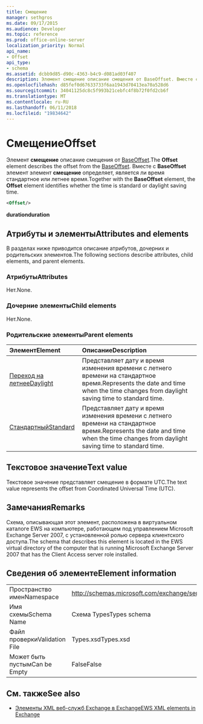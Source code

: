 ```yaml
---
title: Смещение
manager: sethgros
ms.date: 09/17/2015
ms.audience: Developer
ms.topic: reference
ms.prod: office-online-server
localization_priority: Normal
api_name:
- Offset
api_type:
- schema
ms.assetid: dcbb9d85-d90c-4363-b4c9-d081ad03f407
description: Элемент смещение описание смещения от BaseOffset. Вместе с BaseOffset элемент элемент смещение определяет, является ли время стандартное или летнее время.
ms.openlocfilehash: d85fef0d67633733f6aa1943d70413ea70a528d6
ms.sourcegitcommit: 34041125dc8c5f993b21cebfc4f8b72f0fd2cb6f
ms.translationtype: MT
ms.contentlocale: ru-RU
ms.lasthandoff: 06/11/2018
ms.locfileid: "19834642"
---
```

# <a name="offset"></a><span data-ttu-id="b9c1e-104">Смещение</span><span class="sxs-lookup"><span data-stu-id="b9c1e-104">Offset</span></span>

<span data-ttu-id="b9c1e-105">Элемент **смещение** описание смещения от [BaseOffset](baseoffset.md).</span><span class="sxs-lookup"><span data-stu-id="b9c1e-105">The **Offset** element describes the offset from the [BaseOffset](baseoffset.md).</span></span> <span data-ttu-id="b9c1e-106">Вместе с **BaseOffset** элемент элемент **смещение** определяет, является ли время стандартное или летнее время.</span><span class="sxs-lookup"><span data-stu-id="b9c1e-106">Together with the **BaseOffset** element, the **Offset** element identifies whether the time is standard or daylight saving time.</span></span> 
  
```xml
<Offset/>
```

 <span data-ttu-id="b9c1e-107">**duration**</span><span class="sxs-lookup"><span data-stu-id="b9c1e-107">**duration**</span></span>
## <a name="attributes-and-elements"></a><span data-ttu-id="b9c1e-108">Атрибуты и элементы</span><span class="sxs-lookup"><span data-stu-id="b9c1e-108">Attributes and elements</span></span>

<span data-ttu-id="b9c1e-109">В разделах ниже приводится описание атрибутов, дочерних и родительских элементов.</span><span class="sxs-lookup"><span data-stu-id="b9c1e-109">The following sections describe attributes, child elements, and parent elements.</span></span>
  
### <a name="attributes"></a><span data-ttu-id="b9c1e-110">Атрибуты</span><span class="sxs-lookup"><span data-stu-id="b9c1e-110">Attributes</span></span>

<span data-ttu-id="b9c1e-111">Нет.</span><span class="sxs-lookup"><span data-stu-id="b9c1e-111">None.</span></span>
  
### <a name="child-elements"></a><span data-ttu-id="b9c1e-112">Дочерние элементы</span><span class="sxs-lookup"><span data-stu-id="b9c1e-112">Child elements</span></span>

<span data-ttu-id="b9c1e-113">Нет.</span><span class="sxs-lookup"><span data-stu-id="b9c1e-113">None.</span></span>
  
### <a name="parent-elements"></a><span data-ttu-id="b9c1e-114">Родительские элементы</span><span class="sxs-lookup"><span data-stu-id="b9c1e-114">Parent elements</span></span>

|<span data-ttu-id="b9c1e-115">**Элемент**</span><span class="sxs-lookup"><span data-stu-id="b9c1e-115">**Element**</span></span>|<span data-ttu-id="b9c1e-116">**Описание**</span><span class="sxs-lookup"><span data-stu-id="b9c1e-116">**Description**</span></span>|
|:-----|:-----|
|[<span data-ttu-id="b9c1e-117">Переход на летнее</span><span class="sxs-lookup"><span data-stu-id="b9c1e-117">Daylight</span></span>](daylight.md) <br/> |<span data-ttu-id="b9c1e-118">Представляет дату и время изменения времени с летнего времени на стандартное время.</span><span class="sxs-lookup"><span data-stu-id="b9c1e-118">Represents the date and time when the time changes from daylight saving time to standard time.</span></span>  <br/> |
|[<span data-ttu-id="b9c1e-119">Стандартный</span><span class="sxs-lookup"><span data-stu-id="b9c1e-119">Standard</span></span>](standard.md) <br/> |<span data-ttu-id="b9c1e-120">Представляет дату и время изменения времени с летнего времени на стандартное время.</span><span class="sxs-lookup"><span data-stu-id="b9c1e-120">Represents the date and time when the time changes from daylight saving time to standard time.</span></span>  <br/> |
   
## <a name="text-value"></a><span data-ttu-id="b9c1e-121">Текстовое значение</span><span class="sxs-lookup"><span data-stu-id="b9c1e-121">Text value</span></span>

<span data-ttu-id="b9c1e-122">Текстовое значение представляет смещение в формате UTC.</span><span class="sxs-lookup"><span data-stu-id="b9c1e-122">The text value represents the offset from Coordinated Universal Time (UTC).</span></span>
  
## <a name="remarks"></a><span data-ttu-id="b9c1e-123">Замечания</span><span class="sxs-lookup"><span data-stu-id="b9c1e-123">Remarks</span></span>

<span data-ttu-id="b9c1e-124">Схема, описывающая этот элемент, расположена в виртуальном каталоге EWS на компьютере, работающем под управлением Microsoft Exchange Server 2007, с установленной ролью сервера клиентского доступа.</span><span class="sxs-lookup"><span data-stu-id="b9c1e-124">The schema that describes this element is located in the EWS virtual directory of the computer that is running Microsoft Exchange Server 2007 that has the Client Access server role installed.</span></span>
  
## <a name="element-information"></a><span data-ttu-id="b9c1e-125">Сведения об элементе</span><span class="sxs-lookup"><span data-stu-id="b9c1e-125">Element information</span></span>

|||
|:-----|:-----|
|<span data-ttu-id="b9c1e-126">Пространство имен</span><span class="sxs-lookup"><span data-stu-id="b9c1e-126">Namespace</span></span>  <br/> |http://schemas.microsoft.com/exchange/services/2006/types  <br/> |
|<span data-ttu-id="b9c1e-127">Имя схемы</span><span class="sxs-lookup"><span data-stu-id="b9c1e-127">Schema Name</span></span>  <br/> |<span data-ttu-id="b9c1e-128">Схема Types</span><span class="sxs-lookup"><span data-stu-id="b9c1e-128">Types schema</span></span>  <br/> |
|<span data-ttu-id="b9c1e-129">Файл проверки</span><span class="sxs-lookup"><span data-stu-id="b9c1e-129">Validation File</span></span>  <br/> |<span data-ttu-id="b9c1e-130">Types.xsd</span><span class="sxs-lookup"><span data-stu-id="b9c1e-130">Types.xsd</span></span>  <br/> |
|<span data-ttu-id="b9c1e-131">Может быть пустым</span><span class="sxs-lookup"><span data-stu-id="b9c1e-131">Can be Empty</span></span>  <br/> |<span data-ttu-id="b9c1e-132">False</span><span class="sxs-lookup"><span data-stu-id="b9c1e-132">False</span></span>  <br/> |
   
## <a name="see-also"></a><span data-ttu-id="b9c1e-133">См. также</span><span class="sxs-lookup"><span data-stu-id="b9c1e-133">See also</span></span>



- [<span data-ttu-id="b9c1e-134">Элементы XML веб-служб Exchange в Exchange</span><span class="sxs-lookup"><span data-stu-id="b9c1e-134">EWS XML elements in Exchange</span></span>](ews-xml-elements-in-exchange.md)

